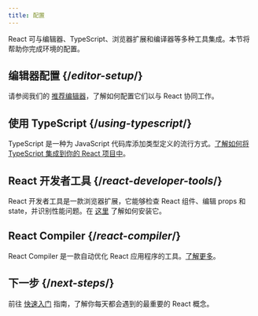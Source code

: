 ```yaml
---
title: 配置
---
```

<Intro>

React 可与编辑器、TypeScript、浏览器扩展和编译器等多种工具集成。本节将帮助你完成环境的配置。

</Intro>

## 编辑器配置 {/*editor-setup*/}

请参阅我们的 [推荐编辑器](/learn/editor-setup)，了解如何配置它们以与 React 协同工作。

## 使用 TypeScript {/*using-typescript*/}

TypeScript 是一种为 JavaScript 代码库添加类型定义的流行方式。[了解如何将 TypeScript 集成到你的 React 项目中](/learn/typescript)。

## React 开发者工具 {/*react-developer-tools*/}

React 开发者工具是一款浏览器扩展，它能够检查 React 组件、编辑 props 和 state，并识别性能问题。在 [这里](learn/react-developer-tools) 了解如何安装它。

## React Compiler {/*react-compiler*/}

React Compiler 是一款自动优化 React 应用程序的工具。[了解更多](/learn/react-compiler)。

## 下一步 {/*next-steps*/}

前往 [快速入门](/learn) 指南，了解你每天都会遇到的最重要的 React 概念。
